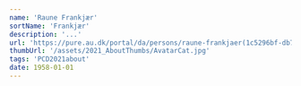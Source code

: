 ```yaml
---
name: 'Raune Frankjær'
sortName: 'Frankjær'
description: '...'
url: 'https://pure.au.dk/portal/da/persons/raune-frankjaer(1c5296bf-db78-45b6-afa3-f2c7777cd41a).html'
thumbUrl: '/assets/2021_AboutThumbs/AvatarCat.jpg'
tags: 'PCD2021about'
date: 1958-01-01
---
```

